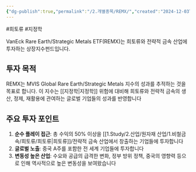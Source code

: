 ```yaml
---
{"dg-publish":true,"permalink":"/2.개별종목/REMX/","created":"2024-12-03T21:16:26.571+09:00","updated":"2025-06-03T20:06:00.952+09:00"}
---
```


#희토류 #지정학 


VanEck Rare Earth/Strategic Metals ETF(REMX)는 희토류와 전략적 금속 산업에 투자하는 상장지수펀드입니다.

## 투자 목적

REMX는 MVIS Global Rare Earth/Strategic Metals 지수의 성과를 추적하는 것을 목표로 합니다. 이 지수는 [[지정학\|지정학]] 위험에 대비해 희토류와 전략적 금속의 생산, 정제, 재활용에 관여하는 글로벌 기업들의 성과를 반영합니다

## 주요 투자 포인트

1. **순수 플레이 접근**: 총 수익의 50% 이상을 [[1.Study/2.산업/원자재 산업/1.비철금속/희토류/희토류\|희토류]]/전략적 금속 산업에서 창출하는 기업들에 투자합니다
2. **글로벌 노출**: 중국 A주를 포함한 전 세계 기업들에 투자합니다
3. **변동성 높은 산업**: 수요와 공급의 급격한 변화, 정부 방위 정책, 중국의 영향력 등으로 인해 역사적으로 높은 변동성을 보여왔습니다